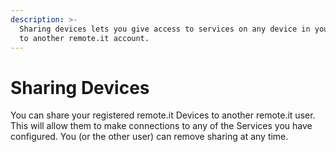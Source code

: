 ```yaml
---
description: >-
  Sharing devices lets you give access to services on any device in your account
  to another remote.it account.
---
```


# Sharing Devices

 You can share your registered remote.it Devices to another remote.it user.  This will allow them to make connections to any of the Services you have configured.  You \(or the other user\) can remove sharing at any time.



